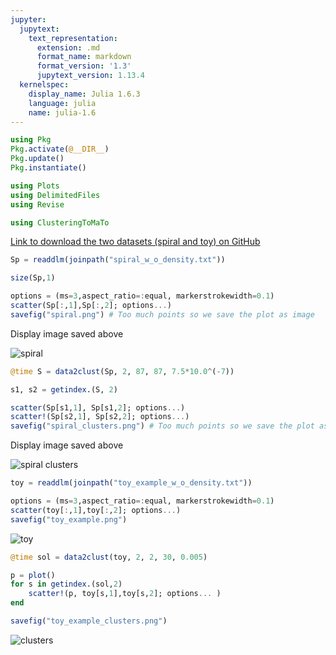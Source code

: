 ```yaml
---
jupyter:
  jupytext:
    text_representation:
      extension: .md
      format_name: markdown
      format_version: '1.3'
      jupytext_version: 1.13.4
  kernelspec:
    display_name: Julia 1.6.3
    language: julia
    name: julia-1.6
---
```


```julia
using Pkg
Pkg.activate(@__DIR__)
Pkg.update()
Pkg.instantiate()
```

```julia
using Plots
using DelimitedFiles
using Revise
```

```julia
using ClusteringToMaTo
```

[Link to download the two datasets (spiral and toy) on GitHub](https://github.com/MathieuCarriere/sklearn-tda/blob/master/example/inputs/spiral_w_o_density.txt)

```julia
Sp = readdlm(joinpath("spiral_w_o_density.txt"))
```

```julia
size(Sp,1)
```

```julia
options = (ms=3,aspect_ratio=:equal, markerstrokewidth=0.1)
scatter(Sp[:,1],Sp[:,2]; options...)
savefig("spiral.png") # Too much points so we save the plot as image
```

Display image saved above

![spiral](spiral.png)

```julia
@time S = data2clust(Sp, 2, 87, 87, 7.5*10.0^(-7))
```

```julia
s1, s2 = getindex.(S, 2)

scatter(Sp[s1,1], Sp[s1,2]; options...)
scatter!(Sp[s2,1], Sp[s2,2]; options...)
savefig("spiral_clusters.png") # Too much points so we save the plot as image
```

<!-- #region -->
Display image saved above


![spiral clusters](spiral_clusters.png)
<!-- #endregion -->

```julia
toy = readdlm(joinpath("toy_example_w_o_density.txt"))
```

```julia
options = (ms=3,aspect_ratio=:equal, markerstrokewidth=0.1)
scatter(toy[:,1],toy[:,2]; options...)
savefig("toy_example.png")
```

![toy](toy_example.png)

```julia
@time sol = data2clust(toy, 2, 2, 30, 0.005)
```

```julia
p = plot()
for s in getindex.(sol,2)
    scatter!(p, toy[s,1],toy[s,2]; options... )
end

savefig("toy_example_clusters.png")
```

![clusters](toy_example_clusters.png)
